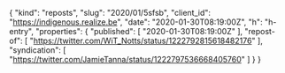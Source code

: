 {
  "kind": "reposts",
  "slug": "2020/01/5sfsb",
  "client_id": "https://indigenous.realize.be",
  "date": "2020-01-30T08:19:00Z",
  "h": "h-entry",
  "properties": {
    "published": [
      "2020-01-30T08:19:00Z"
    ],
    "repost-of": [
      "https://twitter.com/WiT_Notts/status/1222792815618482176"
    ],
    "syndication": [
      "https://twitter.com/JamieTanna/status/1222797536668405760"
    ]
  }
}
